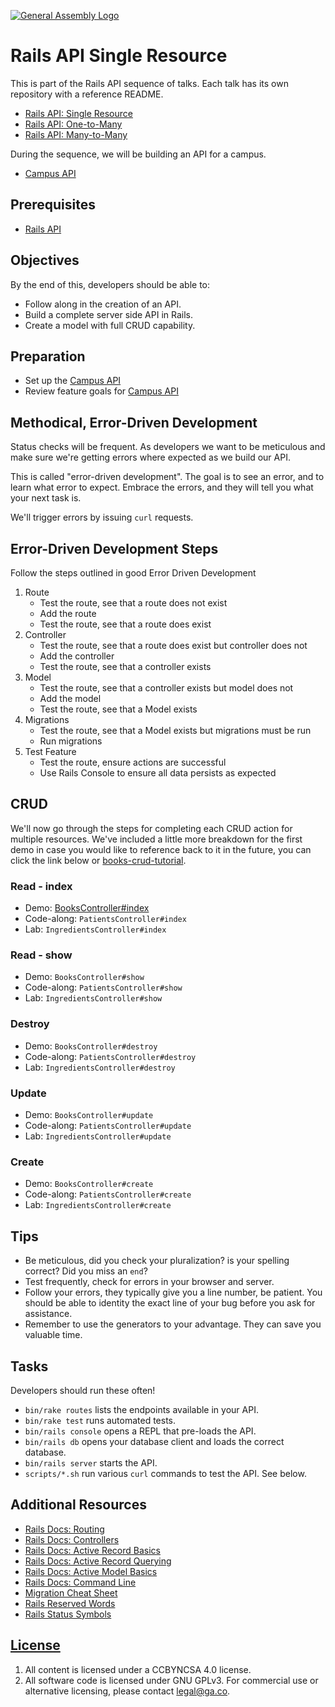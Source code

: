 [![General Assembly Logo](https://camo.githubusercontent.com/1a91b05b8f4d44b5bbfb83abac2b0996d8e26c92/687474703a2f2f692e696d6775722e636f6d2f6b6538555354712e706e67)](https://generalassemb.ly/education/web-development-immersive)

# Rails API Single Resource

This is part of the Rails API sequence of talks. Each talk has its own
repository with a reference README.

- [Rails API: Single Resource](https://git.generalassemb.ly/ga-wdi-boston/rails-api-single-resource)
- [Rails API: One-to-Many](https://git.generalassemb.ly/ga-wdi-boston/rails-api-one-to-many)
- [Rails API: Many-to-Many](https://git.generalassemb.ly/ga-wdi-boston/rails-api-many-to-many)

During the sequence, we will be building an API for a campus.

- [Campus API](https://git.generalassemb.ly/ga-wdi-boston/rails-api-campus-server)

## Prerequisites

- [Rails API](https://git.generalassemb.ly/ga-wdi-boston/rails-api)

## Objectives

By the end of this, developers should be able to:

- Follow along in the creation of an API.
- Build a complete server side API in Rails.
- Create a model with full CRUD capability.

## Preparation

- Set up the [Campus API](https://git.generalassemb.ly/ga-wdi-boston/rails-api-campus-server)
- Review feature goals for [Campus API](https://git.generalassemb.ly/ga-wdi-boston/rails-api-campus-server)

## Methodical, Error-Driven Development

Status checks will be frequent. As developers we want to be meticulous and make
sure we're getting errors where expected as we build our API.

This is called "error-driven development". The goal is to see an error, and to
learn what error to expect. Embrace the errors, and they will tell you what
your next task is.

We'll trigger errors by issuing `curl` requests.

## Error-Driven Development Steps

Follow the steps outlined in good Error Driven Development

1. Route
    - Test the route, see that a route does not exist
    - Add the route
    - Test the route, see that a route does exist
1. Controller
    - Test the route, see that a route does exist but controller does not
    - Add the controller
    - Test the route, see that a controller exists
1. Model
    - Test the route, see that a controller exists but model does not
    - Add the model
    - Test the route, see that a Model exists
1. Migrations
    - Test the route, see that a Model exists but migrations must be run
    - Run migrations
1. Test Feature
    - Test the route, ensure actions are successful
    - Use Rails Console to ensure all data persists as expected

## CRUD

We'll now go through the steps for completing each CRUD action for multiple
resources. We've included a little more breakdown for the first demo in case
you would like to reference back to it in the future, you can click the link
below or [books-crud-tutorial](docs/books_crud.md).

### Read - index

- Demo: [BooksController#index](docs/books_crud.md)
- Code-along: `PatientsController#index`
- Lab: `IngredientsController#index`

### Read - show

- Demo: `BooksController#show`
- Code-along: `PatientsController#show`
- Lab: `IngredientsController#show`

### Destroy

- Demo: `BooksController#destroy`
- Code-along: `PatientsController#destroy`
- Lab: `IngredientsController#destroy`

### Update

- Demo: `BooksController#update`
- Code-along: `PatientsController#update`
- Lab: `IngredientsController#update`

### Create

- Demo: `BooksController#create`
- Code-along: `PatientsController#create`
- Lab: `IngredientsController#create`

## Tips

- Be meticulous, did you check your pluralization? is your spelling correct?
  Did you miss an `end`?
- Test frequently, check for errors in your browser and server.
- Follow your errors, they typically give you a line number, be patient.  You
  should be able to identity the exact line of your bug before you ask for
  assistance.
- Remember to use the generators to your advantage. They can save you valuable
  time.

## Tasks

Developers should run these often!

- `bin/rake routes` lists the endpoints available in your API.
- `bin/rake test` runs automated tests.
- `bin/rails console` opens a REPL that pre-loads the API.
- `bin/rails db` opens your database client and loads the correct database.
- `bin/rails server` starts the API.
- `scripts/*.sh` run various `curl` commands to test the API. See below.

<!-- TODO -   `rake nag` checks your code style. -->
<!-- TODO -   `rake lint` checks your code for syntax errors. -->

## Additional Resources

- [Rails Docs: Routing](http://guides.rubyonrails.org/routing.html)
- [Rails Docs: Controllers](http://guides.rubyonrails.org/action_controller_overview.html)
- [Rails Docs: Active Record Basics](http://guides.rubyonrails.org/active_record_basics.html)
- [Rails Docs: Active Record Querying](http://guides.rubyonrails.org/active_record_querying.html)
- [Rails Docs: Active Model Basics](http://guides.rubyonrails.org/active_model_basics.html)
- [Rails Docs: Command Line](http://guides.rubyonrails.org/command_line.html)
- [Migration Cheat Sheet](https://www.ralfebert.de/snippets/ruby-rails/models-tables-migrations-cheat-sheet/)
- [Rails Reserved Words](https://reservedwords.herokuapp.com/)
- [Rails Status Symbols](http://www.railsstatuscodes.com/)

## [License](LICENSE)

1. All content is licensed under a CC­BY­NC­SA 4.0 license.
1. All software code is licensed under GNU GPLv3. For commercial use or
    alternative licensing, please contact legal@ga.co.
